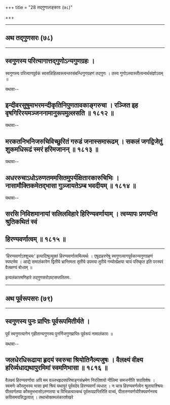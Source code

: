 +++
title = "28 तद्गुणालङ्कारः (७८)"

+++


------------------------------------------------------------------------

## अथ तद्गुणसरः (७८)

------------------------------------------------------------------------



## स्वगुणस्य परित्यागात्तद्गुणोऽन्यगुणग्रहः ।

स्वगुणस्य परित्यागपूर्वकं स्वसन्निहितवस्त्वन्तरसंबन्धिगुणग्रहणं तद्गुणः
। तस्य गुणोऽस्यास्तीत्यन्वर्थसंज्ञोऽयम् ॥

यथावा--



## इन्दीवरसुषुमाभरमन्दीकृतिनिपुणतावकाङ्गरुचा । रञ्जित इह वृषगिरिरयमञ्जननामानुरूपमुल्लसति ॥ १८१२ ॥

यथावा--



## मरकतनिभनिजरुचिविच्छुरितं गरुडं जनास्समारूढम् । सकलं जगद्विजेतुं शुकमधिरूढं स्मरं हरिमजानन् ॥ १८१३ ॥

यथावा--



## अधररुचाऽधोऽरुणतममसितमुपर्यक्षितारकारुचिभिः । नासामौक्तिकमेतद्भासा गुञ्जायतेऽम्ब भवदीयम् ॥ १८१४ ॥

यथावा--

## सरसि निविशमानायां सलिलविहारे हिरिण्यवर्णायाम् । त्वय्यापः प्रणयन्ति श्रुतिकथितं स्वं

## हिरण्यवर्णात्वम् ॥ १८१५ ॥

------------------------------------------------------------------------

‘हिरण्यवर्णाऽश्शुचयः’ इत्यादिश्रुत्युक्तं हिरण्यवर्णात्वमित्यर्थः ।
एषूदाहरणेषु स्वगुणत्यागपूर्वकान्यगुणग्रहणं स्पष्टमेव । आद्ये समालंकारेण
द्वितीये भ्रान्तिमता तृतीये उपमया तुरीये गम्योत्प्रेक्षया चायं परिष्कृत
इति परस्परं वैलक्षण्यं बोध्यम् ॥

इत्यलंकारमणिहारे तद्गुणसरोऽष्टसप्ततितमः.

------------------------------------------------------------------------

## अथ पूर्वरूपसरः (७९)

------------------------------------------------------------------------



## स्वगुणस्य पुनः प्राप्तिः पूर्वरूपमितीर्यते ।

पूर्वं स्वगुणत्यागेन गृहीतान्यगुणस्य पुनर्निजगुणप्राप्तिः पूर्वरूपं
नामालंकारः ॥

यथावा--



## जलधेरधिरूढाया हृदयं स्वरुचा श्रियोतिनैल्यजुषः । वैलक्ष्यं वीक्ष्य हरिर्व्यधाद्यथापुरमिमां स्वमणिभासा ॥ १८१६ ॥

वैलक्ष्यं हिरण्यवर्णाया अपि मम वल्लभहृदयपरिष्वङ्गसंभ्रमेण निरतिशयो
नीलिमा समजनीति त्रपाविशेषः । स्वमणेः कौस्तुभस्य भासा इमां श्रियं यथापुरं
पूर्ववदेव हिरण्यवर्णां व्यधात् । न चात्र हिरण्यवर्णत्वेन
श्रुतायाश्श्रियः पीतवर्णतया कौस्तुभभासोऽरुणतया च विभिन्नत्वात्कथं
पूर्वरूपप्राप्तिरिति वाच्यं, पीतारुणवर्णयोरैक्यवर्णनस्य
कविसमयसिद्धत्वात् । तथाचोक्तमलंकारशेखरे

